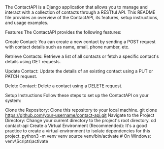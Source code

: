The ContactAPI is a Django application that allows you to manage and interact with a collection of contacts through a RESTful API. This README file provides an overview of the ContactAPI, its features, setup instructions, and usage examples.

Features
The ContactAPI provides the following features:

Create Contact: You can create a new contact by sending a POST request with contact details such as name, email, phone number, etc.

Retrieve Contacts: Retrieve a list of all contacts or fetch a specific contact's details using GET requests.

Update Contact: Update the details of an existing contact using a PUT or PATCH request.

Delete Contact: Delete a contact using a DELETE request.

Setup Instructions
Follow these steps to set up the ContactAPI on your system:

Clone the Repository: Clone this repository to your local machine.
git clone https://github.com/your-username/contact-api.git
Navigate to the Project Directory: Change your current directory to the project's root directory.
cd contact-api
Create a Virtual Environment (Recommended): It's a good practice to create a virtual environment to isolate dependencies for this project.
python3 -m venv venv
source venv/bin/activate  # On Windows: venv\Scripts\activate
